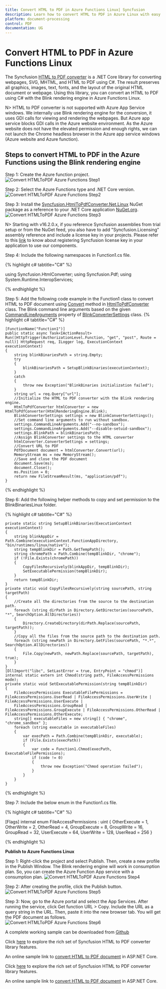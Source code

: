 ```yaml
---
title: Convert HTML to PDF in Azure Functions Linux| Syncfusion
description: Learn how to convert HTML to PDF in Azure Linux with easy steps using Syncfusion .NET HTML to PDF converter library.
platform: document-processing
control: PDF
documentation: UG
---
```


# Convert HTML to PDF in Azure Functions Linux

The Syncfusion [HTML to PDF converter](https://www.syncfusion.com/document-processing/pdf-framework/net/html-to-pdf) is a .NET Core library for converting webpages, SVG, MHTML, and HTML to PDF using C#. The result preserves all graphics, images, text, fonts, and the layout of the original HTML document or webpage. Using this library, you can convert an HTML to PDF using C# with the Blink rendering engine in Azure Functions Linux.

N> HTML to PDF converter is not supported with Azure App Service windows. We internally use Blink rendering engine for the conversion, it uses GDI calls for viewing and rendering the webpages. But Azure app service blocks GDI calls in the Azure website environment. As the Azure website does not have the elevated permission and enough rights, we can not launch the Chrome headless browser in the Azure app service windows (Azure website and Azure function).

## Steps to convert HTML to PDF in the Azure Functions using the Blink rendering engine

Step 1: Create the Azure function project.
![Convert HTMLToPDF Azure Functions Step1](htmlconversion_images/AzureFunctions1.png)

Step 2: Select the Azure Functions type and .NET Core version.
![Convert HTMLToPDF Azure Functions Step2](htmlconversion_images/AzureFunctions2.png)

Step 3: Install the [Syncfusion.HtmlToPdfConverter.Net.Linux](https://www.nuget.org/packages/Syncfusion.HtmlToPdfConverter.Net.Linux/) NuGet package as a reference to your .NET Core application [NuGet.org](https://www.nuget.org/).
![Convert HTMLToPDF Azure Functions Step3](htmlconversion_images/AzureFunctions3.png)

N> Starting with v16.2.0.x, if you reference Syncfusion assemblies from trial setup or from the NuGet feed, you also have to add "Syncfusion.Licensing" assembly reference and include a license key in your projects. Please refer to this [link](https://help.syncfusion.com/common/essential-studio/licensing/overview) to know about registering Syncfusion license key in your application to use our components.

Step 4: Include the following namespaces in Function1.cs file.

{% highlight c# tabtitle="C#" %}

using Syncfusion.HtmlConverter;
using Syncfusion.Pdf;
using System.Runtime.InteropServices;

{% endhighlight %}

Step 5: Add the following code example in the Function1 class to convert HTML to PDF document using [Convert](https://help.syncfusion.com/cr/document-processing/Syncfusion.HtmlConverter.HtmlToPdfConverter.html#Syncfusion_HtmlConverter_HtmlToPdfConverter_Convert_System_String_) method in [HtmlToPdfConverter](https://help.syncfusion.com/cr/document-processing/Syncfusion.HtmlConverter.HtmlToPdfConverter.html) class. The Blink command line arguments based on the given [CommandLineArguments](https://help.syncfusion.com/cr/document-processing/Syncfusion.HtmlConverter.BlinkConverterSettings.html#Syncfusion_HtmlConverter_BlinkConverterSettings_CommandLineArguments) property of [BlinkConverterSettings](https://help.syncfusion.com/cr/document-processing/Syncfusion.HtmlConverter.BlinkConverterSettings.html) class. 
{% highlight c# tabtitle="C#" %}

    [FunctionName("Function1")]
    public static async Task<IActionResult> Run([HttpTrigger(AuthorizationLevel.Function, "get", "post", Route = null)] HttpRequest req, ILogger log, ExecutionContext executionContext)
    {
        string blinkBinariesPath = string.Empty;
        try
        {
            blinkBinariesPath = SetupBlinkBinaries(executionContext);
        }
        catch
        {
            throw new Exception("BlinkBinaries initialization failed");
        }
        string url = req.Query["url"];
        //Initialize the HTML to PDF converter with the Blink rendering engine.
        HtmlToPdfConverter htmlConverter = new HtmlToPdfConverter(HtmlRenderingEngine.Blink);
        BlinkConverterSettings settings = new BlinkConverterSettings();
        //Set command line arguments to run without sandbox.
        settings.CommandLineArguments.Add("--no-sandbox");
        settings.CommandLineArguments.Add("--disable-setuid-sandbox");
        settings.BlinkPath = blinkBinariesPath;
        //Assign BlinkConverter settings to the HTML converter 
        htmlConverter.ConverterSettings = settings;
        //Convert URL to PDF
        PdfDocument document = htmlConverter.Convert(url);
        MemoryStream ms = new MemoryStream();
        //Save and close the PDF document  
        document.Save(ms);
        document.Close();
        ms.Position = 0;
        return new FileStreamResult(ms, "application/pdf");
    }

{% endhighlight %}

Step 6: Add the following helper methods to copy and set permission to the BlinkBinariesLinux folder.

{% highlight c# tabtitle="C#" %}

    private static string SetupBlinkBinaries(ExecutionContext executionContext)
    {
        string blinkAppDir = Path.Combine(executionContext.FunctionAppDirectory, "bin/runtimes/linux/native");
        string tempBlinkDir = Path.GetTempPath();
        string chromePath = Path.Combine(tempBlinkDir, "chrome");
        if (!File.Exists(chromePath))
        {
            CopyFilesRecursively(blinkAppDir, tempBlinkDir);
            SetExecutablePermission(tempBlinkDir);
        }
        return tempBlinkDir;
    }
    private static void CopyFilesRecursively(string sourcePath, string targetPath)
    {
        //Create all the directories from the source to the destination path.
        foreach (string dirPath in Directory.GetDirectories(sourcePath, "*", SearchOption.AllDirectories))
        {
            Directory.CreateDirectory(dirPath.Replace(sourcePath, targetPath));
        }
        //Copy all the files from the source path to the destination path.
        foreach (string newPath in Directory.GetFiles(sourcePath, "*.*", SearchOption.AllDirectories))
        {
            File.Copy(newPath, newPath.Replace(sourcePath, targetPath), true);
        }
    }
    [DllImport("libc", SetLastError = true, EntryPoint = "chmod")]
    internal static extern int Chmod(string path, FileAccessPermissions mode);
    private static void SetExecutablePermission(string tempBlinkDir)
    {
        FileAccessPermissions ExecutableFilePermissions = FileAccessPermissions.UserRead | FileAccessPermissions.UserWrite | FileAccessPermissions.UserExecute |
        FileAccessPermissions.GroupRead | FileAccessPermissions.GroupExecute | FileAccessPermissions.OtherRead | FileAccessPermissions.OtherExecute;
        string[] executableFiles = new string[] { "chrome", "chrome_sandbox" };
        foreach (string executable in executableFiles)
        {
            var execPath = Path.Combine(tempBlinkDir, executable);
            if (File.Exists(execPath))
            {
                var code = Function1.Chmod(execPath, ExecutableFilePermissions);
                if (code != 0)
                {
                    throw new Exception("Chmod operation failed");
                }
            }
        }
    }
{% endhighlight %}

Step 7: Include the below enum in the Function1.cs file. 

{% highlight c# tabtitle="C#" %}

[Flags]
internal enum FileAccessPermissions : uint
{
    OtherExecute = 1,
    OtherWrite = 2,
    OtherRead = 4,
    GroupExecute = 8,
    GroupWrite = 16,
    GroupRead = 32,
    UserExecute = 64,
    UserWrite = 128,
    UserRead = 256
}       

{% endhighlight %}

**Publish to Azure Functions Linux**

Step 1: Right-click the project and select Publish. Then, create a new profile in the Publish Window. The Blink rendering engine will work in consumption plan. So, you can create the Azure Function App service with a consumption plan.
![Convert HTMLToPDF Azure Functions Step4](htmlconversion_images/AzureFunctions4.png)

Step 2: After creating the profile, click the Publish button.
![Convert HTMLToPDF Azure Functions Step5](htmlconversion_images/AzureFunctions5.png)

Step 3: Now, go to the Azure portal and select the App Services. After running the service, click Get function URL > Copy. Include the URL as a query string in the URL. Then, paste it into the new browser tab. You will get the PDF document as follows.
![Convert HTMLToPDF Azure Functions Step6](htmlconversion_images/htmltopdfoutput.png)

A complete working sample can be downloaded from [Github](https://github.com/SyncfusionExamples/html-to-pdf-csharp-examples/tree/master/Azure/HTML_to_PDF_Azure_functions)

Click [here](https://www.syncfusion.com/document-processing/pdf-framework/net-core/html-to-pdf) to explore the rich set of Syncfusion HTML to PDF converter library features. 

An online sample link to [convert HTML to PDF document](https://ej2.syncfusion.com/aspnetcore/PDF/HtmltoPDF#/material3) in ASP.NET Core. 

Click [here](https://www.syncfusion.com/document-processing/pdf-framework/net-core/html-to-pdf) to explore the rich set of Syncfusion HTML to PDF converter library features. 

An online sample link to [convert HTML to PDF document](https://ej2.syncfusion.com/aspnetcore/PDF/HtmltoPDF#/material3) in ASP.NET Core. 